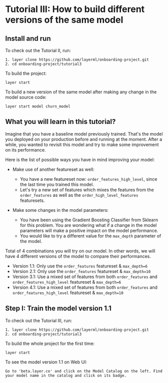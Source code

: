 # Tutorial III: How to build different versions of the same model

## Install and run
To check out the Tutorial II, run:
```commandline
1. layer clone https://github.com/layerml/onboarding-project.git
2. cd onboarding-project/tutorial3
```

To build the project:
```commandline
layer start
```

To build a new version of the same model after making any change in the model source code:
```commandline
layer start model churn_model
```

## What you will learn in this tutorial?

Imagine that you have a baseline model previously trained. 
That's the model you deployed on your production before and running at the moment. 
After a while, you wanted to revisit this model and try to make some improvement on its performance. 


Here is the list of possible ways you have in mind improving your model:
- Make use of another featureset as well:
  - You have a new featureset now: `order_features_high_level`, since the last time you trained this model.
  - Let's try a new set of features which mixes the features from the `order_features` as well as the `order_high_level_features` featuresets.

- Make some changes in the model parameters:
  - You have been using the Gradient Boosting Classifier from Sklearn for this problem. 
  You are wondering what if a change in the model parameters will make a positive impact on the model performance.
  - You would like to try a different value for the `max_depth` parameter of the model.

Total of 4 combinations you will try on our model. 
In other words, we will have 4 different versions of the model to compare their performances.
- Version 1.1: Only use the `order_features` featureset & `max_depth=6`
- Version 2.1: Only use the `order_features` featureset & `max_depth=10`
- Version 3.1: Use a mixed set of features from both `order_features` and `order_features_high_level` featureset & `max_depth=6`
- Version 4.1: Use a mixed set of features from both `order_features` and `order_features_high_level` featureset & `max_depth=10`


## Step I: Train the model version 1.1
To check out the Tutorial III, run:
```commandline
1. layer clone https://github.com/layerml/onboarding-project.git
2. cd onboarding-project/tutorial3
```

To build the whole project for the first time:
```commandline
layer start
```

To see the model version 1.1 on Web UI:
```text
Go to 'beta.layer.co' and click on the Model Catalog on the left. Find your model name in the catalog and click on its badge. 
```